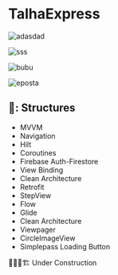 # TalhaExpress


![adasdad](https://github.com/infernotlc/TalhaExpress/assets/70065773/7fb52eb2-1cde-4bfa-ab08-b07aa48e57cf)

![sss](https://github.com/infernotlc/TalhaExpress/assets/70065773/952aa69d-9039-4887-b675-210c2c03c5cc)

![bubu](https://github.com/infernotlc/TalhaExpress/assets/70065773/d70ec0b0-249a-4281-ae0b-05a07723f581)

![eposta](https://github.com/infernotlc/TalhaExpress/assets/70065773/e786f6ed-a608-41f1-b5e8-27816a7e8af9)


 ## 🍍: Structures 
- MVVM
- Navigation
- Hilt
- Coroutines
- Firebase Auth-Firestore
- View Binding 
- Clean Architecture
- Retrofit
- StepView
- Flow
- Glide
- Clean Architecture
- Viewpager
- CircleImageView
- Simplepass Loading Button

🚜👷🚧🏗️
Under Construction 
    
 

    
 
    

 
    
 
